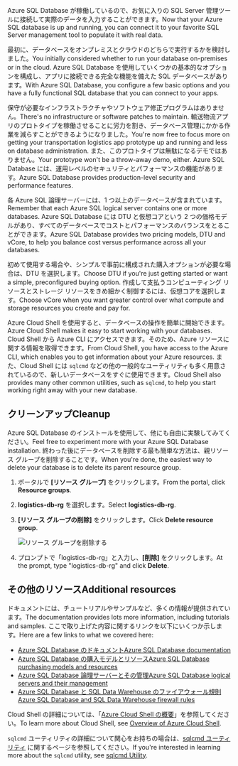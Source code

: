 <span data-ttu-id="b401f-101">Azure SQL Database が稼働しているので、お気に入りの SQL Server 管理ツールに接続して実際のデータを入力することができます。</span><span class="sxs-lookup"><span data-stu-id="b401f-101">Now that your Azure SQL database is up and running, you can connect it to your favorite SQL Server management tool to populate it with real data.</span></span>

<span data-ttu-id="b401f-102">最初に、データベースをオンプレミスとクラウドのどちらで実行するかを検討しました。</span><span class="sxs-lookup"><span data-stu-id="b401f-102">You initially considered whether to run your database on-premises or in the cloud.</span></span> <span data-ttu-id="b401f-103">Azure SQL Database を使用していくつかの基本的なオプションを構成し、アプリに接続できる完全な機能を備えた SQL データベースがあります。</span><span class="sxs-lookup"><span data-stu-id="b401f-103">With Azure SQL Database, you configure a few basic options and you have a fully functional SQL database that you can connect to your apps.</span></span>

<span data-ttu-id="b401f-104">保守が必要なインフラストラクチャやソフトウェア修正プログラムはありません。</span><span class="sxs-lookup"><span data-stu-id="b401f-104">There's no infrastructure or software patches to maintain.</span></span> <span data-ttu-id="b401f-105">輸送物流アプリのプロトタイプを稼働させることに労力を割き、データベース管理にかかる作業を減らすことができるようになりました。</span><span class="sxs-lookup"><span data-stu-id="b401f-105">You're now free to focus more on getting your transportation logistics app prototype up and running and less on database administration.</span></span> <span data-ttu-id="b401f-106">また、このプロトタイプは無駄になるデモではありません。</span><span class="sxs-lookup"><span data-stu-id="b401f-106">Your prototype won't be a throw-away demo, either.</span></span> <span data-ttu-id="b401f-107">Azure SQL Database には、運用レベルのセキュリティとパフォーマンスの機能があります。</span><span class="sxs-lookup"><span data-stu-id="b401f-107">Azure SQL Database provides production-level security and performance features.</span></span>

<span data-ttu-id="b401f-108">各 Azure SQL 論理サーバーには、1 つ以上のデータベースが含まれています。</span><span class="sxs-lookup"><span data-stu-id="b401f-108">Remember that each Azure SQL logical server contains one or more databases.</span></span> <span data-ttu-id="b401f-109">Azure SQL Database には DTU と仮想コアという 2 つの価格モデルがあり、すべてのデータベースでコストとパフォーマンスのバランスをとることができます。</span><span class="sxs-lookup"><span data-stu-id="b401f-109">Azure SQL Database provides two pricing models, DTU and vCore, to help you balance cost versus performance across all your databases.</span></span>

<span data-ttu-id="b401f-110">初めて使用する場合や、シンプルで事前に構成された購入オプションが必要な場合は、DTU を選択します。</span><span class="sxs-lookup"><span data-stu-id="b401f-110">Choose DTU if you're just getting started or want a simple, preconfigured buying option.</span></span> <span data-ttu-id="b401f-111">作成して支払うコンピューティング リソースとストレージ リソースをきめ細かく制御するには、仮想コアを選択します。</span><span class="sxs-lookup"><span data-stu-id="b401f-111">Choose vCore when you want greater control over what compute and storage resources you create and pay for.</span></span>

<span data-ttu-id="b401f-112">Azure Cloud Shell を使用すると、データベースの操作を簡単に開始できます。</span><span class="sxs-lookup"><span data-stu-id="b401f-112">Azure Cloud Shell makes it easy to start working with your databases.</span></span> <span data-ttu-id="b401f-113">Cloud Shell から Azure CLI にアクセスできます。そのため、Azure リソースに関する情報を取得できます。</span><span class="sxs-lookup"><span data-stu-id="b401f-113">From Cloud Shell, you have access to the Azure CLI, which enables you to get information about your Azure resources.</span></span> <span data-ttu-id="b401f-114">また、Cloud Shell には `sqlcmd` などの他の一般的なユーティリティも多く用意されているので、新しいデータベースをすぐに使用できます。</span><span class="sxs-lookup"><span data-stu-id="b401f-114">Cloud Shell also provides many other common utilities, such as `sqlcmd`, to help you start working right away with your new database.</span></span>

## <a name="cleanup"></a><span data-ttu-id="b401f-115">クリーンアップ</span><span class="sxs-lookup"><span data-stu-id="b401f-115">Cleanup</span></span>

<span data-ttu-id="b401f-116">Azure SQL Database のインストールを使用して、他にも自由に実験してみてください。</span><span class="sxs-lookup"><span data-stu-id="b401f-116">Feel free to experiment more with your Azure SQL Database installation.</span></span> <span data-ttu-id="b401f-117">終わった後にデータベースを削除する最も簡単な方法は、親リソース グループを削除することです。</span><span class="sxs-lookup"><span data-stu-id="b401f-117">When you're done, the easiest way to delete your database is to delete its parent resource group.</span></span>

1. <span data-ttu-id="b401f-118">ポータルで **[リソース グループ]** をクリックします。</span><span class="sxs-lookup"><span data-stu-id="b401f-118">From the portal, click **Resource groups**.</span></span>

1. <span data-ttu-id="b401f-119">**logistics-db-rg** を選択します。</span><span class="sxs-lookup"><span data-stu-id="b401f-119">Select **logistics-db-rg**.</span></span>

1. <span data-ttu-id="b401f-120">**[リソース グループの削除]** をクリックします。</span><span class="sxs-lookup"><span data-stu-id="b401f-120">Click **Delete resource group**.</span></span>

    ![リソース グループを削除する](../media-draft/delete-rg.png)

1. <span data-ttu-id="b401f-122">プロンプトで「logistics-db-rg」と入力し、**[削除]** をクリックします。</span><span class="sxs-lookup"><span data-stu-id="b401f-122">At the prompt, type "logistics-db-rg" and click **Delete**.</span></span>

## <a name="additional-resources"></a><span data-ttu-id="b401f-123">その他のリソース</span><span class="sxs-lookup"><span data-stu-id="b401f-123">Additional resources</span></span>

<span data-ttu-id="b401f-124">ドキュメントには、チュートリアルやサンプルなど、多くの情報が提供されています。</span><span class="sxs-lookup"><span data-stu-id="b401f-124">The documentation provides lots more information, including tutorials and samples.</span></span> <span data-ttu-id="b401f-125">ここで取り上げた内容に関するリンクを以下にいくつか示します。</span><span class="sxs-lookup"><span data-stu-id="b401f-125">Here are a few links to what we covered here:</span></span>

- [<span data-ttu-id="b401f-126">Azure SQL Database のドキュメント</span><span class="sxs-lookup"><span data-stu-id="b401f-126">Azure SQL Database documentation</span></span>](https://docs.microsoft.com/azure/sql-database/)
- [<span data-ttu-id="b401f-127">Azure SQL Database の購入モデルとリソース</span><span class="sxs-lookup"><span data-stu-id="b401f-127">Azure SQL Database purchasing models and resources</span></span>](https://docs.microsoft.com/azure/sql-database/sql-database-service-tiers)
- [<span data-ttu-id="b401f-128">Azure SQL Database 論理サーバーとその管理</span><span class="sxs-lookup"><span data-stu-id="b401f-128">Azure SQL Database logical servers and their management</span></span>](https://docs.microsoft.com/azure/sql-database/sql-database-logical-servers)
- [<span data-ttu-id="b401f-129">Azure SQL Database と SQL Data Warehouse のファイアウォール規則</span><span class="sxs-lookup"><span data-stu-id="b401f-129">Azure SQL Database and SQL Data Warehouse firewall rules</span></span>](https://docs.microsoft.com/azure/sql-database/sql-database-firewall-configure)

<span data-ttu-id="b401f-130">Cloud Shell の詳細については、「[Azure Cloud Shell の概要](https://docs.microsoft.com/azure/cloud-shell/overview)」を参照してください。</span><span class="sxs-lookup"><span data-stu-id="b401f-130">To learn more about Cloud Shell, see [Overview of Azure Cloud Shell](https://docs.microsoft.com/azure/cloud-shell/overview).</span></span>

<span data-ttu-id="b401f-131">`sqlcmd` ユーティリティの詳細について関心をお持ちの場合は、[sqlcmd ユーティリティ](https://docs.microsoft.com/sql/tools/sqlcmd-utility?view=sql-server-2017) に関するページを参照してください。</span><span class="sxs-lookup"><span data-stu-id="b401f-131">If you're interested in learning more about the `sqlcmd` utility, see [sqlcmd Utility](https://docs.microsoft.com/sql/tools/sqlcmd-utility?view=sql-server-2017).</span></span>
